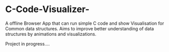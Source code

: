 # C-Code-Visualizer-
A offline Browser App that can run simple C code and show Visualisation for Common data structures.
Aims to improve better understanding of data structures by animations and visualizations. 

Project in progress....
